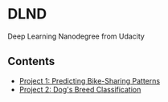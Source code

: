 # DLND
Deep Learning Nanodegree from Udacity

## Contents
 - [Project 1: Predicting Bike-Sharing Patterns](./P1-Predicting-Bike-Sharing-Patterns/Your_first_neural_network.ipynb)
 - [Project 2: Dog's Breed Classification](./P2-Dog-Classification/dog_app.ipynb)
 
